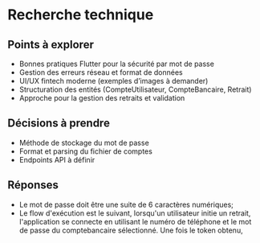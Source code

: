 # Recherche technique

## Points à explorer

- Bonnes pratiques Flutter pour la sécurité par mot de passe
- Gestion des erreurs réseau et format de données
- UI/UX fintech moderne (exemples d’images à demander)
- Structuration des entités (CompteUtilisateur, CompteBancaire, Retrait)
- Approche pour la gestion des retraits et validation

## Décisions à prendre

- Méthode de stockage du mot de passe
- Format et parsing du fichier de comptes
- Endpoints API à définir



## Réponses

- Le mot de passe doit être une suite de 6 caractères numériques;
- Le flow d'exécution est le suivant, lorsqu'un utilisateur initie un retrait, l'application se connecte en utilisant le numéro de téléphone et le mot de passe du comptebancaire sélectionné. Une fois le token obtenu, 